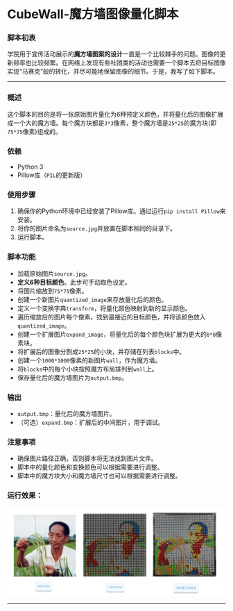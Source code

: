 # CubeWall-魔方墙图像量化脚本
### 脚本初衷

学院用于宣传活动展示的**魔方墙图案的设计**一直是一个比较棘手的问题。图像的更新频率也比较频繁。在网络上发现有些社团类的活动也需要一个脚本去将目标图像实现“马赛克”般的转化，并尽可能地保留图像的细节。于是，我写了如下脚本。

***

### 概述

这个脚本的目的是将一张原始图片量化为6种预定义颜色，并将量化后的图像扩展成一个大的魔方墙。每个魔方块都是`3*3`像素，整个魔方墙是`25*25`的魔方块(即`75*75`像素)组成的。

### 依赖

- Python 3
- Pillow库（`PIL`的更新版）

### 使用步骤

1. 确保你的Python环境中已经安装了Pillow库。通过运行`pip install Pillow`来安装。
2. 将你的图片命名为`source.jpg`并放置在脚本相同的目录下。
3. 运行脚本。

### 脚本功能

- 加载原始图片`source.jpg`。
- **定义6种目标颜色**。此步可手动取色设定。
- 将图片缩放到`75*75`像素。
- 创建一个新图片`quantized_image`来存放量化后的颜色。
- 定义一个变换字典`transform`，将量化颜色映射到新的显示颜色。
- 遍历缩放后的图片每个像素，找到最接近的目标颜色，并将该颜色放入`quantized_image`。
- 创建一个扩展图片`expand_image`，将量化后的每个颜色块扩展为更大的`8*8`像素块。
- 将扩展后的图像分割成`25*25`的小块，并存储在列表`blocks`中。
- 创建一个`1000*1000`像素的新图片`wall`，作为魔方墙。
- 将`blocks`中的每个小块按照魔方布局排列到`wall`上。
- 保存量化后的魔方墙图片为`output.bmp`。

### 输出

- `output.bmp`：量化后的魔方墙图片。
- （可选）`expand.bmp`：扩展后的中间图片，用于调试。

### 注意事项

- 确保图片路径正确，否则脚本将无法找到图片文件。
- 脚本中的量化颜色和变换颜色可以根据需要进行调整。
- 脚本中的魔方块大小和魔方墙尺寸也可以根据需要进行调整。

### 运行效果：

![mfq](https://github.com/SAN-SHIa/SAN-SHIa.github.io/blob/master/2024/04/29/Python%E8%84%9A%E6%9C%AC%E5%AE%9E%E7%8E%B0%E9%AD%94%E6%96%B9%E5%A2%99%E8%84%9A%E6%9C%AC%E9%87%8F%E5%8C%96/mfq.jpg)
***
